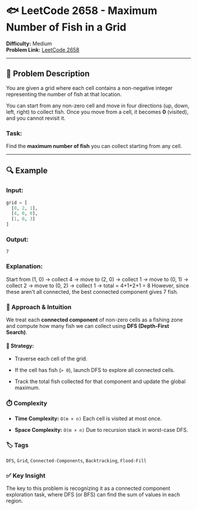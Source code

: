 # 🐟 LeetCode 2658 - Maximum Number of Fish in a Grid

**Difficulty:** Medium  
**Problem Link:** [LeetCode 2658](https://leetcode.com/problems/maximum-number-of-fish-in-a-grid)

---

## 🧩 Problem Description

You are given a grid where each cell contains a non-negative integer representing the number of fish at that location.

You can start from any non-zero cell and move in four directions (up, down, left, right) to collect fish. Once you move from a cell, it becomes **0** (visited), and you cannot revisit it.

### Task:
Find the **maximum number of fish** you can collect starting from any cell.

---

## 🔍 Example

### Input:
```python
grid = [
  [0, 2, 1],
  [4, 0, 0],
  [1, 0, 3]
]
```

### Output:

`7`

### Explanation:

Start from (1, 0) → collect 4 → move to (2, 0) → collect 1 → move to (0, 1) → collect 2 → move to (0, 2) → collect 1 → total = 4+1+2+1 = 8
However, since these aren't all connected, the best connected component gives 7 fish.

### 🧠 Approach & Intuition
We treat each **connected component** of non-zero cells as a fishing zone and compute how many fish we can collect using **DFS (Depth-First Search)**.

#### 🔧 Strategy:

- Traverse each cell of the grid.

- If the cell has fish (`> 0`), launch DFS to explore all connected cells.

- Track the total fish collected for that component and update the global maximum.

### ⏱️ Complexity

- **Time Complexity:** `O(m × n)`
Each cell is visited at most once.

- **Space Complexity:** `O(m × n)`
Due to recursion stack in worst-case DFS.

### 🏷️ Tags
`DFS`, `Grid`, `Connected-Components`, `Backtracking`, `Flood-Fill`

### ✅ Key Insight
The key to this problem is recognizing it as a connected component exploration task, where DFS (or BFS) can find the sum of values in each region.